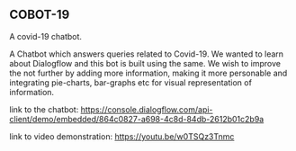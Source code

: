 

## **COBOT-19**
A covid-19 chatbot.

A Chatbot which answers queries related to Covid-19. We wanted to learn about Dialogflow and this bot is built using the same. We wish to improve the not further by adding more information, making it more personable and integrating pie-charts, bar-graphs etc for visual representation of information. 

link to the chatbot: https://console.dialogflow.com/api-client/demo/embedded/864c0827-a698-4c8d-84db-2612b01c2b9a


link to video demonstration: https://youtu.be/w0TSQz3Tnmc
